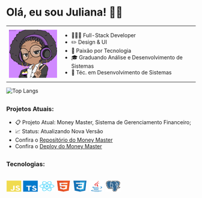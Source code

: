 # Olá, eu sou Juliana! 👋🏽

<table>
  <tr>
    <td>
      <img align="center" alt="Meu Personagem" width="150" src="img-me.png">
    </td>
    <td>
      <ul>
        <li>🧑🏽‍💻 Full-Stack Developer</li>
        <li>✏️ Design & UI</li>
        <li>💜 Paixão por Tecnologia</li>
        <li>🎓 Graduando Análise e Desenvolvimento de Sistemas</li>
        <li>🔧 Téc. em Desenvolvimento de Sistemas</li>
      </ul>
    </td>
  </tr>
</table>

![Top Langs](https://github-readme-stats.vercel.app/api/top-langs/?username=julevi&size_weight=0.5&count_weight=0.5&theme=transparent)

##
### Projetos Atuais:
- 📋 Projeto Atual: Money Master, Sistema de Gerenciamento Financeiro;
- 📈 Status: Atualizando Nova Versão
- Confira o [Repositório do Money Master](https://github.com/julevi/controle-de-gastos)
- Confira o [Deploy do Money Master](https://controledegastos-jprado.netlify.app/)
##
### Tecnologias:
<div style="display: inline_block"><br>
  <img align="center" alt="JavaScript" height="30" width="40" src="https://raw.githubusercontent.com/devicons/devicon/master/icons/javascript/javascript-plain.svg">
  <img align="center" alt="TypeScript" height="30" width="40" src="https://raw.githubusercontent.com/devicons/devicon/master/icons/typescript/typescript-plain.svg">
  <img align="center" alt="React" height="30" width="40" src="https://raw.githubusercontent.com/devicons/devicon/master/icons/react/react-original.svg">
  <img align="center" alt="HTML" height="30" width="40" src="https://raw.githubusercontent.com/devicons/devicon/master/icons/html5/html5-original.svg">
  <img align="center" alt="CSS" height="30" width="40" src="https://raw.githubusercontent.com/devicons/devicon/master/icons/css3/css3-original.svg">
  <img align="center" alt="Java" height="30" width="40" src="https://raw.githubusercontent.com/devicons/devicon/master/icons/java/java-original.svg">
  <img align="center" alt="SQL" height="30" width="40" src="https://raw.githubusercontent.com/devicons/devicon/master/icons/postgresql/postgresql-original.svg">
</div>
